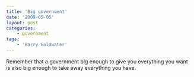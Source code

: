 ```yaml
---
title: 'Big government'
date: '2009-05-05'
layout: post
categories:
    - government
tags:
    - 'Barry Goldwater'
---
```


Remember that a government big enough to give you everything you want is also big enough to take away everything you have.